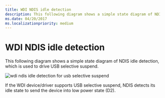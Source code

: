 ```yaml
---
title: WDI NDIS idle detection
description: This following diagram shows a simple state diagram of NDIS idle detection, which is used to drive USB selective suspend.
ms.date: 04/20/2017
ms.localizationpriority: medium
---
```


# WDI NDIS idle detection


This following diagram shows a simple state diagram of NDIS idle detection, which is used to drive USB selective suspend.

![wdi ndis idle detection for usb selective suspend](images/wdi-idle-detection-selective-suspend.png)

If the WDI device/driver supports USB selective suspend, NDIS detects its idle state to send the device into low power state (D2).

 

 





